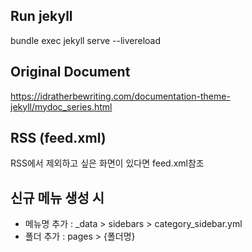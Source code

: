 ## Run jekyll
bundle exec jekyll serve --livereload

## Original Document
https://idratherbewriting.com/documentation-theme-jekyll/mydoc_series.html

## RSS (feed.xml)
RSS에서 제외하고 싶은 화면이 있다면 feed.xml참조


## 신규 메뉴 생성 시
* 메뉴명 추가 : _data > sidebars > category_sidebar.yml
* 폴더 추가 : pages > {폴더명}
